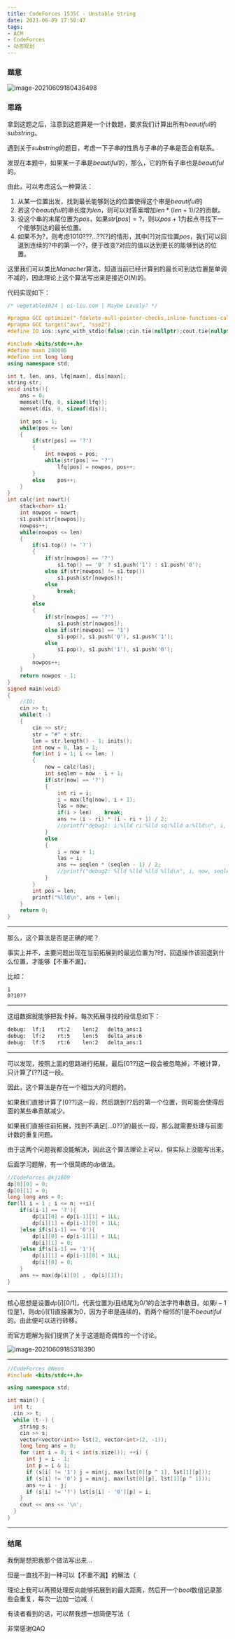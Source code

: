 ```yaml
---
title: CodeForces 1535C - Unstable String
date: 2021-06-09 17:58:47
tags:
- ACM
- CodeForces
- 动态规划
---
```




### 题意

![image-20210609180436498](https://raw.githubusercontent.com/YZ-HL/yz-hl.github.io/master/img/CF1535C-S1.png)

<!-- more -->



### 思路

拿到这题之后，注意到这题算是一个计数题，要求我们计算出所有$beautiful$的$substring$。

遇到关于$substring$的题目，考虑一下子串的性质与子串的子串是否会有联系。

发现在本题中，如果某一子串是$beautiful$的，那么，它的所有子串也是$beautiful$的。

由此，可以考虑这么一种算法：

1. 从某一位置出发，找到最长能够到达的位置使得这个串是$beautiful$的
2. 若这个$beautiful$的串长度为$len$，则可以对答案增加$len * (len + 1) / 2$的贡献。
3. 设这个串的末尾位置为$pos$，如果$str[pos]=?$，则以$pos+1$为起点寻找下一个能够到达的最长位置。
4. 如果不为$?$，则考虑$1010??? \dots ??[?]$的情形，其中$[?]$对应位置$pos$，我们可以回退到连续的$?$中的第一个$?$，便于改变$?$对应的值以达到更长的能够到达的位置。

这里我们可以类比$Manacher$算法，知道当前已经计算到的最长可到达位置是单调不减的，因此理论上这个算法写出来是接近$O(N)$的。

代码实现如下：

```c++
/* vegetable1024 | oi-liu.com | Maybe Lovely? */

#pragma GCC optimize("-fdelete-null-pointer-checks,inline-functions-called-once,-funsafe-loop-optimizations,-fexpensive-optimizations,-foptimize-sibling-calls,-ftree-switch-conversion,-finline-small-functions,inline-small-functions,-frerun-cse-after-loop,-fhoist-adjacent-loads,-findirect-inlining,-freorder-functions,no-stack-protector,-fpartial-inlining,-fsched-interblock,-fcse-follow-jumps,-fcse-skip-blocks,-falign-functions,-fstrict-overflow,-fstrict-aliasing,-fschedule-insns2,-ftree-tail-merge,inline-functions,-fschedule-insns,-freorder-blocks,-fwhole-program,-funroll-loops,-fthread-jumps,-fcrossjumping,-fcaller-saves,-fdevirtualize,-falign-labels,-falign-loops,-falign-jumps,unroll-loops,-fsched-spec,-ffast-math,Ofast,inline,-fgcse,-fgcse-lm,-fipa-sra,-ftree-pre,-ftree-vrp,-fpeephole2",3)
#pragma GCC target("avx", "sse2")
#define IO ios::sync_with_stdio(false);cin.tie(nullptr);cout.tie(nullptr)

#include <bits/stdc++.h>
#define maxn 200005
#define int long long
using namespace std;

int t, len, ans, lfq[maxn], dis[maxn]; 
string str;
void inits(){
    ans = 0;
    memset(lfq, 0, sizeof(lfq));
    memset(dis, 0, sizeof(dis));

    int pos = 1;
    while(pos <= len)
    {
        if(str[pos] == '?')
        {
            int nowpos = pos;
            while(str[pos] == '?')
                lfq[pos] = nowpos, pos++;
        }
        else    pos++;
    }
}
int calc(int nowrt){
    stack<char> s1;
    int nowpos = nowrt;
    s1.push(str[nowpos]); 
    nowpos++;
    while(nowpos <= len)
    {
        if(s1.top() != '?')
        {
            if(str[nowpos] == '?')
                s1.top() == '0' ? s1.push('1') : s1.push('0');
            else if(str[nowpos] != s1.top())
                s1.push(str[nowpos]);
            else
                break;
        }
        else
        {
            if(str[nowpos] == '?')
                s1.push(str[nowpos]);
            else if(str[nowpos] == '1')
                s1.pop(), s1.push('0'), s1.push('1');
            else
                s1.pop(), s1.push('1'), s1.push('0');
        }
        nowpos++;
    }
    return nowpos - 1;
}
signed main(void)
{
    //IO;
    cin >> t;
    while(t--)
    {
        cin >> str;
        str = "#" + str;
        len = str.length() - 1; inits();
        int now = 0, las = 1;
        for(int i = 1; i <= len; )
        {
            now = calc(las);
            int seqlen = now - i + 1;
            if(str[now] == '?')
            {
                int ri = i;
                i = max(lfq[now], i + 1);
                las = now;
                if(i > len)    break;
                ans += (i - ri) * (i - ri + 1) / 2;
                //printf("debug1: i:%lld ri:%lld sq:%lld a:%lld\n", i, ri, seqlen, (i - ri) * (i - ri + 1) / 2);
            }
            else
            {
                i = now + 1;
                las = i;
                ans += seqlen * (seqlen - 1) / 2;
                //printf("debug2: %lld %lld %lld %lld\n", i, now, seqlen, seqlen * (seqlen - 1) / 2);
            }
        }
        int pos = len;
        printf("%lld\n", ans + len);
    }
    return 0;
}
```



---



那么，这个算法是否是正确的呢？

事实上并不，主要问题出现在当前拓展到的最远位置为$?$时，回退操作该回退到什么位置，才能够【不重不漏】。

比如：

```
1
0?10??
```



---



这组数据就能够把我卡掉。每次拓展寻找的段信息如下：

```txt
debug:	lf:1	rt:2	len:2	delta_ans:1
debug:	lf:2	rt:5	len:5	delta_ans:6
debug:	lf:5	rt:6	len:2	delta_ans:1
```



---



可以发现，按照上面的思路进行拓展，最后$[0??]$这一段会被忽略掉，不被计算，只计算了$[??]$这一段。

因此，这个算法是存在一个相当大的问题的。

如果我们直接计算了$[0??]$这一段，然后跳到$??$后的第一个位置，则可能会使得后面的某些串贡献减少。

如果我们直接往前拓展，找到不满足$[...0??]$的最长一段，那么就需要处理与前面计数的重复问题。

由于这两个问题我都没能解决，因此这个算法理论上可以，但实际上没能写出来。

后面学习题解，有一个很简练的$dp$做法。

```c++
//CodeForces @kj1809
dp[0][0] = 0;
dp[0][1] = 0;
long long ans = 0;
for(ll i = 1 ; i <= n; ++i){
    if(s[i-1] == '?'){
        dp[i][0] = dp[i-1][1] + 1LL;
        dp[i][1] = dp[i-1][0] + 1LL;
    }else if(s[i-1] == '0'){
        dp[i][0] = dp[i-1][1] + 1LL;
        dp[i][1] = 0;
    }else if(s[i-1] == '1'){
        dp[i][1] = dp[i-1][0] + 1LL;
        dp[i][0] = 0;
    }
    ans += max(dp[i][0] ,  dp[i][1]);
}
```



---



核心思想是设置$dp[i][0/1]$，代表位置为$i$且结尾为$0/1$的合法字符串数目。如果$i-1$位是$1$，则$dp[i][1]$直接置为$0$，因为子串是连续的，而两个相邻的$1$是不$beautiful$的。由此便可以进行转移。



而官方题解为我们提供了关于这道题奇偶性的一个讨论。



![image-20210609185318390](https://raw.githubusercontent.com/YZ-HL/yz-hl.github.io/master/img/CF1535C-S2.png)



---



```c++
//CodeForces @Neon
#include <bits/stdc++.h>

using namespace std;

int main() {
  int t;
  cin >> t;
  while (t--) {
    string s;
    cin >> s;
    vector<vector<int>> lst(2, vector<int>(2, -1));
    long long ans = 0;
    for (int i = 0; i < int(s.size()); ++i) {
      int j = i - 1;
      int p = i & 1;
      if (s[i] != '1') j = min(j, max(lst[0][p ^ 1], lst[1][p]));
      if (s[i] != '0') j = min(j, max(lst[0][p], lst[1][p ^ 1]));
      ans += i - j;
      if (s[i] != '?') lst[s[i] - '0'][p] = i;
    }
    cout << ans << '\n';
  }
}
```



---



### 结尾

我倒是想把我那个做法写出来...

但是一直找不到一种可以【不重不漏】的解法（

理论上我可以再预处理反向能够拓展到的最大距离，然后开一个$bool$数组记录那些会重复，每次一边加一边减（

有读者看到的话，可以帮我想一想简便写法（

非常感谢QAQ